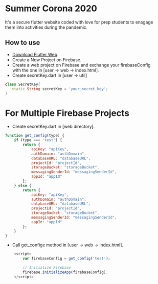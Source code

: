# Summer Corona 2020

It's a secure flutter website coded with love for prep students to enagage them into activities during the pandemic.

## How to use

- [Download Flutter Web](https://flutter.dev/docs/get-started/web).
- Create a New Project on Firebase.
- Create a web project on Firebase and exchange your firebaseConfig with the one in [user -> web -> index.html].
- Create secretKey.dart in [user -> util]

```dart
class SecretKey{
   static String secretKey = 'your_secret_key';
}
```

# For Multiple Firebase Projects

- Create secretKey.dart in [web directory].

```js
function get_config(type) {
    if (type === 'test') {
        return {
            apiKey: "apiKey",
            authDomain: "authDomain",
            databaseURL: "databaseURL",
            projectId: "projectId",
            storageBucket: "storageBucket",
            messagingSenderId: "messagingSenderId",
            appId: "appId"
        };
    } else {
        return {
            apiKey: "apiKey",
            authDomain: "authDomain",
            databaseURL: "databaseURL",
            projectId: "projectId",
            storageBucket: "storageBucket",
            messagingSenderId: "messagingSenderId",
            appId: "appId"
        };
    }
}
```

- Call get_confige method in [user -> web -> index.html].

```js
    <script>
        var firebaseConfig = get_config('test');
        
        // Initialize Firebase
        firebase.initializeApp(firebaseConfig);
    </script>
```

